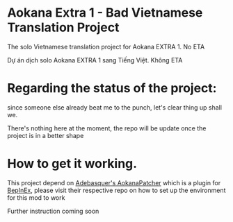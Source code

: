 # Aokana Extra 1 - Bad Vietnamese Translation Project
The solo Vietnamese translation project for Aokana EXTRA 1. No ETA

Dự án dịch solo Aokana EXTRA 1 sang Tiếng Việt. Không ETA

# Regarding the status of the project:
since someone else already beat me to the punch, let's clear thing up shall we. 

There's nothing here at the moment, the repo will be update once the project is in a better shape

# How to get it working. 
This project depend on [Adebasquer's AokanaPatcher](https://github.com/Adebasquer/AokanaPatch) which is a plugin for [BepInEx](https://bepinex.github.io/), please visit their respective repo on how to set up the environment for this mod to work

Further instruction coming soon
